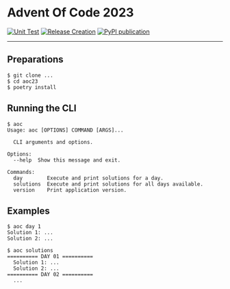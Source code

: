 # Advent Of Code 2023


[![Unit Test](https://github.com/fretboarder/aoc23/actions/workflows/test.yml/badge.svg)](https://github.com/fretboarder/aoc23/actions/workflows/test.yml)
[![Release Creation](https://github.com/fretboarder/aoc23/actions/workflows/releaseplease.yml/badge.svg)](https://github.com/fretboarder/aoc23/actions/workflows/releaseplease.yml)
[![PyPI publication](https://github.com/fretboarder/aoc23/actions/workflows/publish.yml/badge.svg)](https://github.com/fretboarder/aoc23/actions/workflows/publish.yml)

---

## Preparations

```
$ git clone ...
$ cd aoc23
$ poetry install
```

## Running the CLI

```
$ aoc
Usage: aoc [OPTIONS] COMMAND [ARGS]...

  CLI arguments and options.

Options:
  --help  Show this message and exit.

Commands:
  day        Execute and print solutions for a day.
  solutions  Execute and print solutions for all days available.
  version    Print application version.
```

## Examples

```
$ aoc day 1
Solution 1: ...
Solution 2: ...
```

```
$ aoc solutions
========== DAY 01 ==========
  Solution 1: ...
  Solution 2: ...
========== DAY 02 ==========
  ...
```

